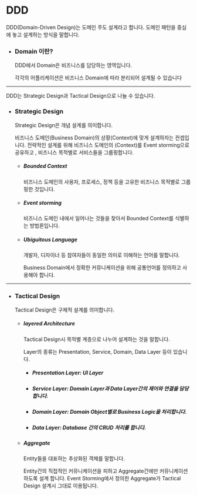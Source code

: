 # DDD

DDD(Domain-Driven Design)는 도메인 주도 설계라고 합니다.
도메인 패턴을 중심에 놓고 설계하는 방식을 말합니다.

* ### Domain 이란?

  DDD에서 Domain은 비즈니스를 담당하는 영역입니다.

  각각의 어플리케이션은 비즈니스 Domain에 따라 분리되어 설계될 수 있습니다

---

DDD는 Strategic Design과 Tactical Design으로 나눌 수 있습니다.

* ### Strategic Design

  Strategic Design은 개념 설계를 의미합니다.

  비즈니스 도메인(Business Domain)의 상황(Context)에 맞게 설계하자는 컨셉입니다.
  전략적인 설계를 위해 비즈니스 도메인의 (Context)를 Event storming으로 공유하고 , 비즈니스 목적별로 서비스들을 그룹핑합니다.

  * ##### Bounded Context

    비즈니스 도메인의 사용자, 프로세스, 정책 등을 고유한 비즈니스 목적별로 그룹핑한 것입니다.

  * ##### Event storming

    비즈니스 도메인 내에서 일어나는 것들을 찾아서 Bounded Context를 식별하는 방법론입니다.

  * ##### Ubiguitous Language

    개발자, 디자이너 등 참여자들이 동일한 의미로 이해하는 언어를 말합니다.

    Business Domain에서 정확한 커뮤니케이션을 위해 공통언어를 정의하고 사용해야 합니다.

---

* ### Tactical Design

  Tactical Design은 구체적 설계를 의미합니다.

  * ##### layered Architecture

    Tactical Design시 목적별 계층으로 나누어 설계하는 것을 말합니다.

    Layer의 종류는 Presentation, Service, Domain, Data Layer 등이 있습니다.

    * ##### Presentation Layer: UI Layer

    * ##### Service Layer: Domain Layer과 Data Layer간의 제어와 연결을 담당합니다.

    * ##### Domain Layer: Domain Object별로 Business Logic을 처리합니다.

    * ##### Data Layer: Database 간의 CRUD 처리를 합니다.

  * ##### Aggregate

    Entity들을 대표하는 추상화된 객체를 말합니다.

    Entity간의 직접적인 커뮤니케이션을 피하고 Aggregate간에만 커뮤니케이션 하도록 설계 합니다.
    Event Storming에서 정의한 Aggregate가 Tactical Design 설계시 그대로 이용됩니다.

